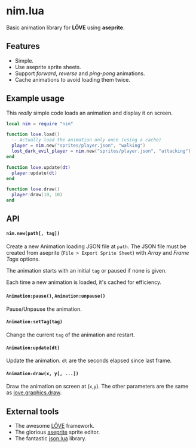 # nim.lua

Basic animation library for **LÖVE** using **aseprite**.

## Features

* Simple.
* Use aseprite sprite sheets.
* Support _forward_, _reverse_ and _ping-pong_ animations.
* Cache animations to avoid loading them twice.

## Example usage

This _really_ simple code loads an animation and display it on screen.

```lua
local nim = require "nim"

function love.load()
  -- Actually load the animation only once (using a cache)
  player = nim.new("sprites/player.json", "walking")
  lost_dark_evil_player = nim.new("sprites/player.json", "attacking")
end

function love.update(dt)
  player:update(dt)
end

function love.draw()
  player:draw(10, 10)
end
```

## API

#### `nim.new(path[, tag])`

Create a new Animation loading JSON file at `path`. The JSON file must be created
from aseprite (`File > Export Sprite Sheet`) with _Array_ and _Frame Tags_ options.

The animation starts with an initial `tag` or paused if none is given.

Each time a new animation is loaded, it's cached for efficiency.

#### `Animation:pause()`, `Animation:unpause()`

Pause/Unpause the animation.

#### `Animation:setTag(tag)`

Change the current `tag` of the animation and restart.

#### `Animation:update(dt)`

Update the animation. `dt` are the seconds elapsed since last frame.

#### `Animation:draw(x, y[, ...])`

Draw the animation on screen at (`x`,`y`). The other parameters are the same as
[love.graphics.draw](https://love2d.org/wiki/love.graphics.draw).

## External tools

* The awesome [LÖVE](https://love2d.org/) framework.
* The glorious [aseprite](https://www.aseprite.org/) sprite editor.
* The fantastic [json.lua](https://github.com/rxi/json.lua) library.

